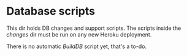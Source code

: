# Database scripts

This dir holds DB changes and support scripts. The scripts inside the *changes* dir must be run on any new Heroku deployment.

There is no automatic *BuildDB* script yet, that's a to-do.